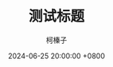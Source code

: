 ---
layout: post
title: "测试标题"
date: 2024-06-25 20:00:00 +0800
categories: [分类1, 分类2]
tags: [标签1, 标签2, 标签3]
author: "柯榛子"
excerpt: "摘要"
featured: true
published: true
---